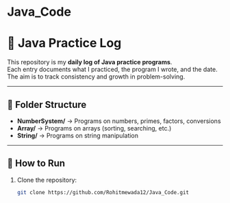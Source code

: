 # Java_Code
# 📘 Java Practice Log

This repository is my **daily log of Java practice programs**.  
Each entry documents what I practiced, the program I wrote, and the date.  
The aim is to track consistency and growth in problem-solving.

---

## 📂 Folder Structure

- **NumberSystem/** → Programs on numbers, primes, factors, conversions  
- **Array/** → Programs on arrays (sorting, searching, etc.)  
- **String/** → Programs on string manipulation  

---

## 🚀 How to Run

1. Clone the repository:
   ```bash
   git clone https://github.com/Rohitmewada12/Java_Code.git
